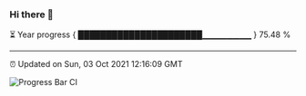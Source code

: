 ### Hi there 👋

⏳ Year progress { ██████████████████████▁▁▁▁▁▁▁▁ } 75.48 %

---

⏰ Updated on Sun, 03 Oct 2021 12:16:09 GMT

![Progress Bar CI](https://github.com/liununu/liununu/workflows/Progress%20Bar%20CI/badge.svg)
